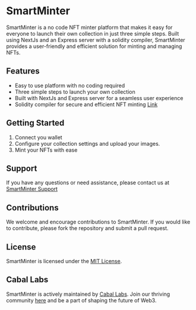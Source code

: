 # SmartMinter

SmartMinter is a no code NFT minter platform that makes it easy for everyone to launch their own collection in just three simple steps. Built using NextJs and an Express server with a solidity compiler, SmartMinter provides a user-friendly and efficient solution for minting and managing NFTs.

## Features
- Easy to use platform with no coding required
- Three simple steps to launch your own collection
- Built with NextJs and Express server for a seamless user experience
- Solidity compiler for secure and efficient NFT minting [Link](https://github.com/Cabal-Labs/solidityCompiler-API)

## Getting Started
1. Connect you wallet
2. Configure your collection settings and upload your images.
3. Mint your NFTs with ease

## Support
If you have any questions or need assistance, please contact us at [SmartMinter Support](mailto:caballabs@gmail.com)

## Contributions
We welcome and encourage contributions to SmartMinter. If you would like to contribute, please fork the repository and submit a pull request.

## License
SmartMinter is licensed under the [MIT License](https://github.com/Cabal-Labs/SmartMinterV1/blob/main/LICENSE).

## Cabal Labs
SmartMinter is actively maintained by [Cabal Labs](https://caballabs.com/). Join our thriving community [here](https://discord.gg/qJ3FBSQQ8T) and be a part of shaping the future of Web3.




